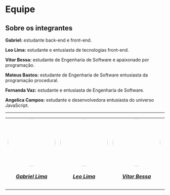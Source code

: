 # Equipe

## Sobre os integrantes

**Gabriel:** estudante back-end e front-end.

**Leo Lima:** estudante e entusiasta de tecnologias front-end.

**Vitor Bessa:** estudante de Engenharia de Software e apaixonado por programação.

**Mateus Bastos:** estudante de Engenharia de Software entusiasta da programação procedural.

**Fernanda Vaz:** estudante e entusiasta de Engenharia de Software.

**Angelica Campos:** estudante e desenvolvedora entusiasta do universo JavaScript.


---

<center>
<table style="margin-left: auto; margin-right: auto;">
    <tr>
        <td align="center">
            <a href="https://github.com/gabriel-lima258">
                <img style="border-radius: 50%;" src="https://avatars.githubusercontent.com/u/116119327?v=4" width="150px;"/>
                <h5 class="text-center">Gabriel Lima</h5>
            </a>
        </td>
        <td align="center">
            <a href="https://github.com/leozinlima">
                <img style="border-radius: 50%;" src="https://avatars.githubusercontent.com/u/105813929?v=4" width="150px;"/>
                <h5 class="text-center">Leo Lima</h5>
            </a>
        </td>
        <td align="center">
            <a href="https://github.com/Bessazs">
                <img style="border-radius: 50%;" src="https://avatars.githubusercontent.com/u/118318004?v=4" width="150px;"/>
                <h5 class="text-center">Vitor Bessa</h5>
            </a>
        </td>
        </td>
        <td align="center">
            <a href="https://github.com/MateuSansete">
                <img style="border-radius: 50%;" src="https://avatars.githubusercontent.com/u/164573233?v=4" width="150px;"/>
                <h5 class="text-center">Mateus Bastos</h5>
            </a>
        </td>
        <td align="center">
            <a href="https://github.com/Fernandavazgit1">
                <img style="border-radius: 50%;" src="https://avatars.githubusercontent.com/u/144569110?v=4" width="150px;"/>
                <h5 class="text-center">Fernanda Vaz</h5>
            </a>
        </td>
        <td align="center">
            <a href="https://github.com/angelicaccampos">
                <img style="border-radius: 50%;" src="https://avatars.githubusercontent.com/u/82877749?v=4" width="150px;"/>
                <h5 class="text-center">Angelica Campos</h5>
            </a>
        </td>
        
        
</table>
</center>